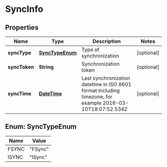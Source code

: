 
# SyncInfo

## Properties
Name | Type | Description | Notes
------------ | ------------- | ------------- | -------------
**syncType** | [**SyncTypeEnum**](#SyncTypeEnum) | Type of synchronization |  [optional]
**syncToken** | **String** | Synchronization token |  [optional]
**syncTime** | [**DateTime**](DateTime.md) | Last synchronization datetime in ISO 8601 format including timezone, for example 2016-03-10T18:07:52.534Z |  [optional]


<a name="SyncTypeEnum"></a>
## Enum: SyncTypeEnum
Name | Value
---- | -----
FSYNC | &quot;FSync&quot;
ISYNC | &quot;ISync&quot;



